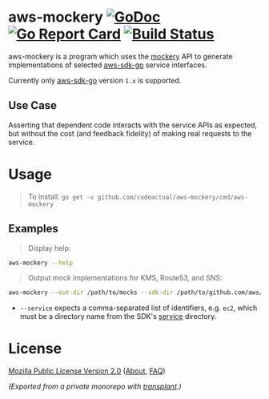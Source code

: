 # aws-mockery [![GoDoc](https://godoc.org/github.com/codeactual/aws-mockery?status.svg)](https://godoc.org/github.com/codeactual/aws-mockery) [![Go Report Card](https://goreportcard.com/badge/github.com/codeactual/aws-mockery)](https://goreportcard.com/report/github.com/codeactual/aws-mockery) [![Build Status](https://travis-ci.org/codeactual/aws-mockery.png)](https://travis-ci.org/codeactual/aws-mockery)

aws-mockery is a program which uses the [mockery](https://github.com/vektra/mockery) API to generate implementations of selected [aws-sdk-go](https://github.com/aws/aws-sdk-go) service interfaces.

Currently only [aws-sdk-go](https://github.com/aws/aws-sdk-go) version `1.x` is supported.

## Use Case

Asserting that dependent code interacts with the service APIs as expected, but without the cost (and feedback fidelity) of making real requests to the service.

# Usage

> To install: `go get -v github.com/codeactual/aws-mockery/cmd/aws-mockery`

## Examples

> Display help:

```bash
aws-mockery --help
```

> Output mock implementations for KMS, Route53, and SNS:

```bash
aws-mockery --out-dir /path/to/mocks --sdk-dir /path/to/github.com/aws/aws-sdk-go --service=kms,route53,sns
```

- `--service` expects a comma-separated list of identifiers, e.g. `ec2`, which must be a directory name from the SDK's [service](https://github.com/aws/aws-sdk-go/tree/master/service) directory.

# License

[Mozilla Public License Version 2.0](https://www.mozilla.org/en-US/MPL/2.0/) ([About](https://www.mozilla.org/en-US/MPL/), [FAQ](https://www.mozilla.org/en-US/MPL/2.0/FAQ/))

*(Exported from a private monorepo with [transplant](https://github.com/codeactual/transplant).)*

